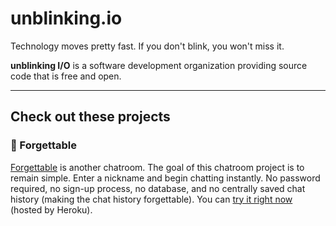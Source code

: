 # unblinking.io  

Technology moves pretty fast. If you don't blink, you won't miss it.  

__unblinking I/O__ is a software development organization providing source code that is free and open.  

___  

## Check out these projects  

### 💬 Forgettable  

[Forgettable](https://github.com/unblinking/forgettable) is another chatroom. The goal of this chatroom project is to remain simple. Enter a nickname and begin chatting instantly. No password required, no sign-up process, no database, and no centrally saved chat history (making the chat history forgettable). You can [try it right now](https://forgettable-chat.herokuapp.com/) (hosted by Heroku).  
